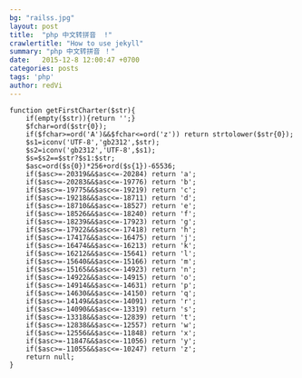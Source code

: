 ```yaml
---
bg: "railss.jpg"
layout: post
title:  "php 中文转拼音  !"
crawlertitle: "How to use jekyll"
summary: "php 中文转拼音 ！"
date:   2015-12-8 12:00:47 +0700
categories: posts
tags: 'php'
author: redVi
---
```


	function getFirstCharter($str){
	    if(empty($str)){return '';}
	    $fchar=ord($str{0});
	    if($fchar>=ord('A')&&$fchar<=ord('z')) return strtolower($str{0});
	    $s1=iconv('UTF-8','gb2312',$str);
	    $s2=iconv('gb2312','UTF-8',$s1);
	    $s=$s2==$str?$s1:$str;
	    $asc=ord($s{0})*256+ord($s{1})-65536;
	    if($asc>=-20319&&$asc<=-20284) return 'a';
	    if($asc>=-20283&&$asc<=-19776) return 'b';
	    if($asc>=-19775&&$asc<=-19219) return 'c';
	    if($asc>=-19218&&$asc<=-18711) return 'd';
	    if($asc>=-18710&&$asc<=-18527) return 'e';
	    if($asc>=-18526&&$asc<=-18240) return 'f';
	    if($asc>=-18239&&$asc<=-17923) return 'g';
	    if($asc>=-17922&&$asc<=-17418) return 'h';
	    if($asc>=-17417&&$asc<=-16475) return 'j';
	    if($asc>=-16474&&$asc<=-16213) return 'k';
	    if($asc>=-16212&&$asc<=-15641) return 'l';
	    if($asc>=-15640&&$asc<=-15166) return 'm';
	    if($asc>=-15165&&$asc<=-14923) return 'n';
	    if($asc>=-14922&&$asc<=-14915) return 'o';
	    if($asc>=-14914&&$asc<=-14631) return 'p';
	    if($asc>=-14630&&$asc<=-14150) return 'q';
	    if($asc>=-14149&&$asc<=-14091) return 'r';
	    if($asc>=-14090&&$asc<=-13319) return 's';
	    if($asc>=-13318&&$asc<=-12839) return 't';
	    if($asc>=-12838&&$asc<=-12557) return 'w';
	    if($asc>=-12556&&$asc<=-11848) return 'x';
	    if($asc>=-11847&&$asc<=-11056) return 'y';
	    if($asc>=-11055&&$asc<=-10247) return 'z';
	    return null;
	}